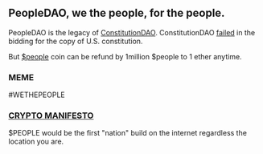 ## PeopleDAO, we the people, for the people.

PeopleDAO is the legacy of [ConstitutionDAO](https://www.constitutiondao.com/). ConstitutionDAO [failed](https://twitter.com/ConstitutionDAO/status/1461498841820192771) in the bidding for the copy of U.S. constitution.

But [$people](https://etherscan.io/token/0x7a58c0be72be218b41c608b7fe7c5bb630736c71) coin can be refund by 1million $people to 1 ether anytime.

### MEME 

#WETHEPEOPLE

### [CRYPTO MANIFESTO](https://groups.csail.mit.edu/mac/classes/6.805/articles/crypto/cypherpunks/may-crypto-manifesto.html)
$PEOPLE would be the first "nation" build on the internet regardless the location you are.
